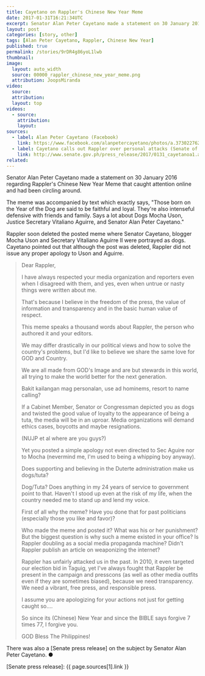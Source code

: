 ```yaml
---
title: Cayetano on Rappler's Chinese New Year Meme
date: 2017-01-31T16:21:34UTC
excerpt: Senator Alan Peter Cayetano made a statement on 30 January 2016 regarding Rappler's Chinese New Year Meme that has been circling online.
layout: post
categories: [story, other]
tags: [Alan Peter Cayetano, Rappler, Chinese New Year]
published: true
permalink: /stories/9rDR4g86yoL1lwb
thumbnail:
image:
  layout: auto_width
  source: 00000_rappler_chinese_new_year_meme.png
  attribution: JoopsMiranda
video:
  source: 
  attribution: 
  layout: top
videos:
  - source: 
    attribution: 
    layout: 
sources:
  - label: Alan Peter Cayetano (Facebook)
    link: https://www.facebook.com/alanpetercayetano/photos/a.373022762790511.85517.368498793242908/1296602600432518
  - label: Cayetano calls out Rappler over personal attacks (Senate of the Republic of the Philippines)
    link: http://www.senate.gov.ph/press_release/2017/0131_cayetanoa1.asp
related:
---
```


Senator Alan Peter Cayetano made a statement on 30 January 2016 regarding Rappler's Chinese New Year Meme that caught attention online and had been circling around.

The meme was accompanied by text which exactly says, "Those born on the Year of the Dog are said to be faithful and loyal. They're also intenseful defensive with friends and family. Says a lot about Dogs Mocha Uson, Justice Secretary Vitaliano Aguirre, and Senator Alan Peter Cayetano."

Rappler soon deleted the posted meme where Senator Cayetano, blogger Mocha Uson and Secretary Vitaliano Aguirre II were portrayed as dogs.
Cayetano pointed out that although the post was deleted, Rappler did not issue any proper apology to Uson and Aguirre.

> Dear Rappler,
> 
> I have always respected your media organization and reporters even when I disagreed with them, and yes, even when untrue or nasty things were written about me.
> 
> That's because I believe in the freedom of the press, the value of information and transparency and in the basic human value of respect.
> 
> This meme speaks a thousand words about Rappler, the person who authored it and your editors.
> 
> We may differ drastically in our political views and how to solve the country's problems, but I'd like to believe we share the same love for GOD and Country.
> 
> We are all made from GOD's Image and are but stewards in this world, all trying to make the world better for the next generation.
> 
> Bakit kailangan mag personalan, use ad hominems, resort to name calling?
> 
> If a Cabinet Member, Senator or Congressman depicted you as dogs and twisted the good value of loyalty to the appearance of being a tuta, the media will be in an uproar. Media organizations will demand ethics cases, boycotts and maybe resignations.
> 
> (NUJP et al where are you guys?)
> 
> Yet you posted a simple apology not even directed to Sec Aguire nor to Mocha (nevermind me, I'm used to being a whipping boy anyway).
> 
> Does supporting and believing in the Duterte administration make us dogs/tuta?
> 
> Dog/Tuta? Does anything in my 24 years of service to government point to that. Haven't I stood up even at the risk of my life, when the country needed me to stand up and lend my voice.
> 
> First of all why the meme? Have you done that for past politicians (especially those you like and favor)?
> 
> Who made the meme and posted it? What was his or her punishment? But the biggest question is why such a meme existed in your office? Is Rappler doubling as a 
> social media propaganda machine? Didn't Rappler publish an article on weaponizing the internet?
> 
> Rappler has unfairly attacked us in the past. In 2010, it even targeted our election bid in Taguig, yet I've always fought that Rappler be present in the campaign and presscons (as well as other media outfits even if they are sometimes biased), because we need transparency. We need a vibrant, free press, and responsible press.
> 
> I assume you are apologizing for your actions not just for getting caught so....
> 
> So since its (Chinese) New Year and since the BIBLE says forgive 7 times 77, I forgive you.
> 
> GOD Bless The Philippines!

There was also a [Senate press release] on the subject by Senator Alan Peter Cayetano.
&#x25cf;

[Senate press release]: {{ page.sources[1].link }}